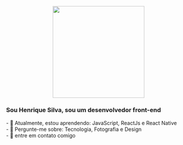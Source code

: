 <h2 align="center">
  <img src="https://64.media.tumblr.com/8c26d736025d5ea79aa09fd853e4b804/dec100daefab0d0c-13/s400x600/28f34d174c80688af74364f47e671a6b9b93bbd4.png" width="250">
</h2>
<h3>
  Sou Henrique Silva, sou um desenvolvedor front-end
  <img scr="https://64.media.tumblr.com/5968287c0e38453732ab691b07b63581/22eae79b667cd28c-61/s250x400/54685ff467b3aa172352db935e0be5a70678daeb.gifv" width="50">
</h3>
- 🚀 Atualmente, estou aprendendo: JavaScript, ReactJs e React Native <br>
- 💬 Pergunte-me sobre: Tecnologia, Fotografia e Design<br>
- 📣 entre em contato comigo<br>














<!--
**HenriqL/HenriqL** is a ✨ _special_ ✨ repository because its `README.md` (this file) appears on your GitHub profile.
### Bem vindo! 👋
Here are some ideas to get you started:

- 🔭 I’m currently working on ...
- 🌱 I’m currently learning ...
- 👯 I’m looking to collaborate on ...
- 🤔 I’m looking for help with ...
- 💬 Ask me about ...
- 📫 How to reach me: ...
- 😄 Pronouns: ...
- ⚡ Fun fact: ...
-->
